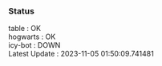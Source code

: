 ### Status


table : OK  
hogwarts : OK  
icy-bot : DOWN  
Latest Update : 2023-11-05 01:50:09.741481
